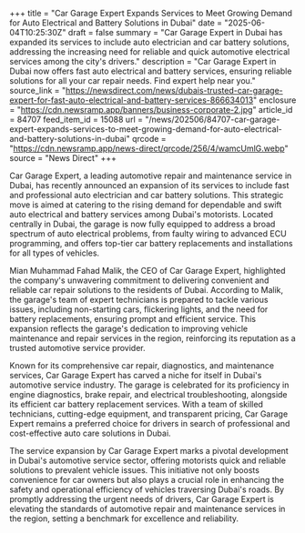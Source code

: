 +++
title = "Car Garage Expert Expands Services to Meet Growing Demand for Auto Electrical and Battery Solutions in Dubai"
date = "2025-06-04T10:25:30Z"
draft = false
summary = "Car Garage Expert in Dubai has expanded its services to include auto electrician and car battery solutions, addressing the increasing need for reliable and quick automotive electrical services among the city's drivers."
description = "Car Garage Expert in Dubai now offers fast auto electrical and battery services, ensuring reliable solutions for all your car repair needs. Find expert help near you."
source_link = "https://newsdirect.com/news/dubais-trusted-car-garage-expert-for-fast-auto-electrical-and-battery-services-866634013"
enclosure = "https://cdn.newsramp.app/banners/business-corporate-2.jpg"
article_id = 84707
feed_item_id = 15088
url = "/news/202506/84707-car-garage-expert-expands-services-to-meet-growing-demand-for-auto-electrical-and-battery-solutions-in-dubai"
qrcode = "https://cdn.newsramp.app/news-direct/qrcode/256/4/wamcUmlG.webp"
source = "News Direct"
+++

<p>Car Garage Expert, a leading automotive repair and maintenance service in Dubai, has recently announced an expansion of its services to include fast and professional auto electrician and car battery solutions. This strategic move is aimed at catering to the rising demand for dependable and swift auto electrical and battery services among Dubai's motorists. Located centrally in Dubai, the garage is now fully equipped to address a broad spectrum of auto electrical problems, from faulty wiring to advanced ECU programming, and offers top-tier car battery replacements and installations for all types of vehicles.</p><p>Mian Muhammad Fahad Malik, the CEO of Car Garage Expert, highlighted the company's unwavering commitment to delivering convenient and reliable car repair solutions to the residents of Dubai. According to Malik, the garage's team of expert technicians is prepared to tackle various issues, including non-starting cars, flickering lights, and the need for battery replacements, ensuring prompt and efficient service. This expansion reflects the garage's dedication to improving vehicle maintenance and repair services in the region, reinforcing its reputation as a trusted automotive service provider.</p><p>Known for its comprehensive car repair, diagnostics, and maintenance services, Car Garage Expert has carved a niche for itself in Dubai's automotive service industry. The garage is celebrated for its proficiency in engine diagnostics, brake repair, and electrical troubleshooting, alongside its efficient car battery replacement services. With a team of skilled technicians, cutting-edge equipment, and transparent pricing, Car Garage Expert remains a preferred choice for drivers in search of professional and cost-effective auto care solutions in Dubai.</p><p>The service expansion by Car Garage Expert marks a pivotal development in Dubai's automotive service sector, offering motorists quick and reliable solutions to prevalent vehicle issues. This initiative not only boosts convenience for car owners but also plays a crucial role in enhancing the safety and operational efficiency of vehicles traversing Dubai's roads. By promptly addressing the urgent needs of drivers, Car Garage Expert is elevating the standards of automotive repair and maintenance services in the region, setting a benchmark for excellence and reliability.</p>